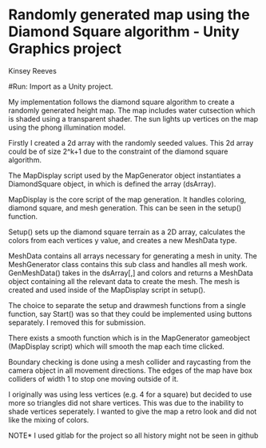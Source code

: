 # Randomly generated map using the Diamond Square algorithm - Unity Graphics project

Kinsey Reeves

#Run: 
Import as a Unity project.


My implementation follows the diamond square algorithm to create a randomly generated 
height map. 
The map includes water cutsection which is shaded using a transparent shader.
The sun lights up 
vertices on the map using the phong illumination model. 

Firstly I created a 2d array with the 
randomly seeded values. This 2d array could be of size
2^k+1 due to the constraint of the diamond
 square algorithm. 



The MapDisplay script used by 
the MapGenerator object instantiates a DiamondSquare object, 
in which is defined the array
(dsArray).

MapDisplay is the core script of the map generation.
It handles coloring, diamond square, 
and mesh generation. This can be seen in the setup() 
function. 

Setup() sets up the diamond
square terrain as a 2D array, calculates the colors from each 
vertices y value, and creates 
a new MeshData type. 

MeshData contains all arrays necessary 
for generating a mesh in unity. The MeshGenerator class 
contains this sub class and handles 
all mesh work. GenMeshData() takes in the dsArray[,] and 
colors and returns a MeshData object
 containing all the relevant data to create the mesh. The
mesh is created and used inside of 
the MapDisplay script in setup(). 


The choice to separate 
the setup and drawmesh functions 
from a single function, say Start() was so that they could 
be implemented using buttons separately.
I removed this for submission.



There exists a smooth function which is in the MapGenerator gameobject
(MapDisplay script)
which will smooth the map each time clicked.

Boundary checking is done using a 
mesh collider and raycasting from the camera object in 
all movement directions. The edges of the map
have box colliders of width 1 to stop one 
moving outside of it.
 
I originally was using less vertices
(e.g. 4 for a square) but decided to use more so triangles 
did not share vertices. This was due to the
inability to shade vertices seperately. I wanted to give the map a retro look and did not 
like 
the mixing of colors.

NOTE* I used gitlab for the project so all history might not be seen in github
